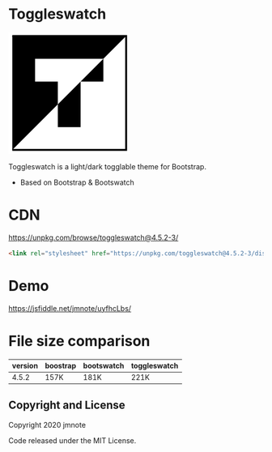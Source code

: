 # Toggleswatch

<img src="./assets/logo.svg">

Toggleswatch is a light/dark togglable theme for Bootstrap.
* Based on Bootstrap & Bootswatch

# CDN

https://unpkg.com/browse/toggleswatch@4.5.2-3/

```html
<link rel="stylesheet" href="https://unpkg.com/toggleswatch@4.5.2-3/dist/boostrap.min.css" />
```

# Demo

https://jsfiddle.net/jmnote/uyfhcLbs/

# File size comparison

version |boostrap | bootswatch        | toggleswatch
------- | -------- | ----------------- | ------------
4.5.2   | 157K     | 181K              | 221K

## Copyright and License

Copyright 2020 jmnote

Code released under the MIT License.
